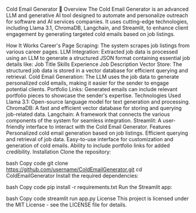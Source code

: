 Cold Email Generator 🚀
Overview
The Cold Email Generator is an advanced LLM and generative AI tool designed to automate and personalize outreach for software and AI services companies. It uses cutting-edge technologies, including Llama 3.1, ChromaDB, Langchain, and Streamlit, to enhance client engagement by generating targeted cold emails based on job listings.

How It Works
Career's Page Scraping: The system scrapes job listings from various career pages.
LLM Integration: Extracted job data is processed using an LLM to generate a structured JSON format containing essential job details like:
Job Title
Skills
Experience
Job Description
Vector Store: The structured job data is stored in a vector database for efficient querying and retrieval.
Cold Email Generation: The LLM uses the job data to generate personalized cold emails, making it easier for the sender to engage potential clients.
Portfolio Links: Generated emails can include relevant portfolio pieces to showcase the sender's expertise.
Technologies Used
Llama 3.1: Open-source language model for text generation and processing.
ChromaDB: A fast and efficient vector database for storing and querying job-related data.
Langchain: A framework that connects the various components of the system for seamless integration.
Streamlit: A user-friendly interface to interact with the Cold Email Generator.
Features
Personalized cold email generation based on job listings.
Efficient querying and retrieval of job data.
Easy-to-use interface for customization and generation of cold emails.
Ability to include portfolio links for added credibility.
Installation
Clone the repository:

bash
Copy code
git clone https://github.com/username/ColdEmailGenerator.git
cd ColdEmailGenerator
Install the required dependencies:

bash
Copy code
pip install -r requirements.txt
Run the Streamlit app:

bash
Copy code
streamlit run app.py
License
This project is licensed under the MIT License - see the LICENSE file for details.


